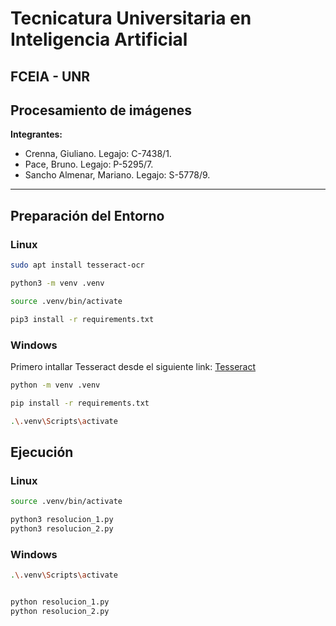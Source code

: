# Tecnicatura Universitaria en Inteligencia Artificial 
## FCEIA - UNR 
## Procesamiento de imágenes 


**Integrantes:**
- Crenna, Giuliano. Legajo: C-7438/1.
- Pace, Bruno. Legajo: P-5295/7.
- Sancho Almenar, Mariano. Legajo: S-5778/9.

---

## Preparación del Entorno

### Linux
```bash
sudo apt install tesseract-ocr

python3 -m venv .venv

source .venv/bin/activate

pip3 install -r requirements.txt
```

### Windows
Primero intallar Tesseract desde el siguiente link: [Tesseract](https://github.com/UB-Mannheim/tesseract/releases/download/v5.4.0.20240606/tesseract-ocr-w64-setup-5.4.0.20240606.exe)
```bash
python -m venv .venv

pip install -r requirements.txt

.\.venv\Scripts\activate
```

## Ejecución

### Linux
```bash
source .venv/bin/activate

python3 resolucion_1.py
python3 resolucion_2.py
```

### Windows
```bash
.\.venv\Scripts\activate


python resolucion_1.py
python resolucion_2.py
```
